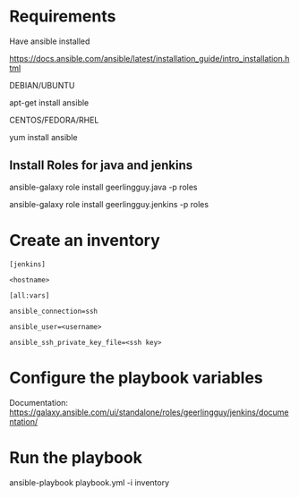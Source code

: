 # Requirements

Have ansible installed

https://docs.ansible.com/ansible/latest/installation_guide/intro_installation.html

DEBIAN/UBUNTU

apt-get install ansible

CENTOS/FEDORA/RHEL

yum install ansible

## Install Roles for java and jenkins

ansible-galaxy role install geerlingguy.java -p roles

ansible-galaxy role install geerlingguy.jenkins -p roles

# Create an inventory
```
[jenkins]

<hostname>

[all:vars]

ansible_connection=ssh

ansible_user=<username>

ansible_ssh_private_key_file=<ssh key>
```

# Configure the playbook variables

Documentation: https://galaxy.ansible.com/ui/standalone/roles/geerlingguy/jenkins/documentation/

# Run the playbook

ansible-playbook playbook.yml -i inventory
